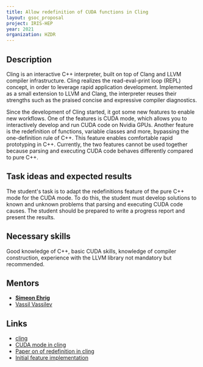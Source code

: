 ```yaml
---
title: Allow redefinition of CUDA functions in Cling
layout: gsoc_proposal
project: IRIS-HEP
year: 2021
organization: HZDR
---
```


## Description

Cling is an interactive C++ interpreter, built on top of Clang and LLVM compiler
infrastructure. Cling realizes the read-eval-print loop (REPL) concept, in order
to leverage rapid application development. Implemented as a small extension to
LLVM and Clang, the interpreter reuses their strengths such as the praised
concise and expressive compiler diagnostics.

Since the development of Cling started, it got some new features to enable new
workflows. One of the features is CUDA mode, which allows you to interactively
develop and run CUDA code on Nvidia GPUs. Another feature is the redefinition of
functions, variable classes and more, bypassing the one-definition rule of C++.
This feature enables comfortable rapid prototyping in C++. Currently, the two
features cannot be used together because parsing and executing CUDA code behaves
differently compared to pure C++.

## Task ideas and expected results

The student's task is to adapt the redefinitions feature of the pure C++ mode
for the CUDA mode. To do this, the student must develop solutions to known and
unknown problems that parsing and executing CUDA code causes. The student should
be prepared to write a progress report and present the results.

## Necessary skills

Good knowledge of C++, basic CUDA skills, knowledge of compiler construction,
experience with the LLVM library not mandatory but recommended.


## Mentors
* **[Simeon Ehrig](mailto:s.ehrig@hzdr.de)**
* [Vassil Vassilev](mailto:vvasilev@cern.ch)

## Links
* [cling](https://github.com/root-project/cling)
* [CUDA mode in cling](https://zenodo.org/record/4021877#.YDFNMuoo-Xw)
* [Paper on of redefinition in cling](https://www.researchgate.net/publication/339463915_Relaxing_the_one_definition_rule_in_interpreted_C)
* [Initial feature implementation](https://github.com/root-project/root/pull/4214)
